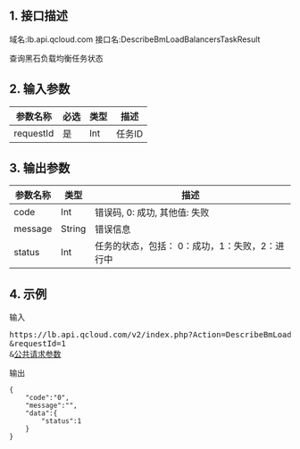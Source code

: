 ## 1. 接口描述
域名:lb.api.qcloud.com
接口名:DescribeBmLoadBalancersTaskResult

查询黑石负载均衡任务状态

## 2. 输入参数
| 参数名称 | 必选  | 类型 | 描述 |
|---------|---------|---------|---------|
| requestId | 是 | Int | 任务ID|


## 3. 输出参数
| 参数名称 | 类型 | 描述 |
|---------|---------|---------|
| code | Int | 错误码, 0: 成功, 其他值: 失败|
| message | String | 错误信息|
| status | Int | 任务的状态，包括： 0：成功，1：失败，2：进行中| 


## 4. 示例
输入
<pre>
https://lb.api.qcloud.com/v2/index.php?Action=DescribeBmLoadBalancersTaskResult
&requestId=1
&<a href="http://tce.fsphere.cn/doc/api/229/6976">公共请求参数</a>
</pre>
输出
```
{
    "code":"0",
    "message":"",
    "data":{
        "status":1
    }
}
```

